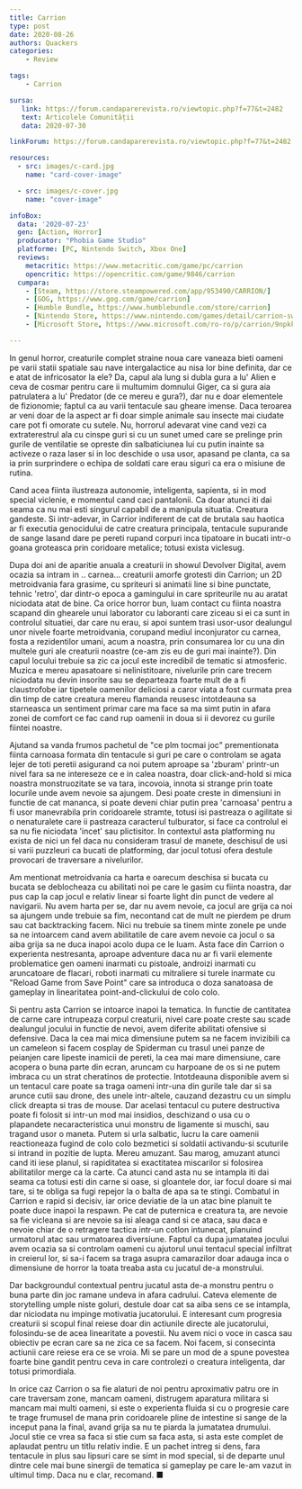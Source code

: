 ```yaml
---
title: Carrion
type: post
date: 2020-08-26
authors: Quackers
categories:
    - Review

tags:
    - Carrion

sursa:
   link: https://forum.candaparerevista.ro/viewtopic.php?f=77&t=2482
   text: Articolele Comunității
   data: 2020-07-30

linkForum: https://forum.candaparerevista.ro/viewtopic.php?f=77&t=2482

resources:
  - src: images/c-card.jpg
    name: "card-cover-image"

  - src: images/c-cover.jpg
    name: "cover-image"

infoBox:
  data: '2020-07-23'
  gen: [Action, Horror]
  producator: "Phobia Game Studio"
  platforme: [PC, Nintendo Switch, Xbox One]
  reviews:
    metacritic: https://www.metacritic.com/game/pc/carrion
    opencritic: https://opencritic.com/game/9846/carrion
  cumpara:
    - [Steam, https://store.steampowered.com/app/953490/CARRION/]
    - [GOG, https://www.gog.com/game/carrion]
    - [Humble Bundle, https://www.humblebundle.com/store/carrion]
    - [Nintendo Store, https://www.nintendo.com/games/detail/carrion-switch/]
    - [Microsoft Store, https://www.microsoft.com/ro-ro/p/carrion/9npkknbj258v]

---
```


In genul horror, creaturile complet straine noua care vaneaza bieti oameni pe varii statii spatiale sau nave intergalactice au nisa lor bine definita, dar ce e atat de infricosator la ele? Da, capul ala lung si dubla gura a lu' Alien e ceva de cosmar pentru care ii multumim domnului Giger, ca si gura aia patrulatera a lu' Predator (de ce mereu e gura?), dar nu e doar elementele de fizionomie; faptul ca au varii tentacule sau gheare imense. Daca teroarea ar veni doar de la aspect ar fi doar simple animale sau insecte mai ciudate care pot fi omorate cu sutele. Nu, horrorul adevarat vine cand vezi ca extraterestrul ala cu cinspe guri si cu un sunet umed care se prelinge prin gurile de ventilatie se opreste din salbaticiunea lui cu putin inainte sa activeze o raza laser si in loc deschide o usa usor, apasand pe clanta, ca sa ia prin surprindere o echipa de soldati care erau siguri ca era o misiune de rutina.

Cand acea fiinta ilustreaza autonomie, inteligenta, sapienta, si in mod special viclenie, e momentul cand caci pantalonii. Ca doar atunci iti dai seama ca nu mai esti singurul capabil de a manipula situatia. Creatura gandeste. Si intr-adevar, in Carrior indiferent de cat de brutala sau haotica ar fi executia genocidului de catre creatura principala, tentacule supurande de sange lasand dare pe pereti rupand corpuri inca tipatoare in bucati intr-o goana groteasca prin coridoare metalice; totusi exista viclesug.

Dupa doi ani de aparitie anuala a creaturii in showul Devolver Digital, avem ocazia sa intram in .. carnea... creaturii amorfe grotesti din Carrion; un 2D metroidvania fara grasime, cu spriteuri si animatii line si bine punctate, tehnic 'retro', dar dintr-o epoca a gamingului in care spriteurile nu au aratat niciodata atat de bine. Ca orice horror bun, luam contact cu fiinta noastra scapand din ghearele unui laborator cu laboranti care ziceau si ei ca sunt in controlul situatiei, dar care nu erau, si apoi suntem trasi usor-usor dealungul unor nivele foarte metroidvania, corupand mediul inconjurator cu carnea, fosta a rezidentilor umani, acum a noastra, prin consumarea lor cu una din multele guri ale creaturii noastre (ce-am zis eu de guri mai inainte?). Din capul locului trebuie sa zic ca jocul este incredibil de tematic si atmosferic. Muzica e mereu apasatoare si nelinistitoare, nivelurile prin care trecem niciodata nu devin insorite sau se departeaza foarte mult de a fi claustrofobe iar tipetele oamenilor deliciosi a caror viata a fost curmata prea din timp de catre creatura mereu flamanda reusesc intotdeauna sa starneasca un sentiment primar care ma face sa ma simt putin in afara zonei de comfort ce fac cand rup oamenii in doua si ii devorez cu gurile fiintei noastre.

Ajutand sa vanda frumos pachetul de "ce plm tocmai joc" prementionata fiinta carnoasa formata din tentacule si guri pe care o controlam se agata lejer de toti peretii asigurand ca noi putem aproape sa 'zburam' printr-un nivel fara sa ne intereseze ce e in calea noastra, doar click-and-hold si mica noastra monstruozitate se va tara, incovoia, innota si strange prin toate locurile unde avem nevoie sa ajungem. Desi poate creste in dimensiuni in functie de cat mananca, si poate deveni chiar putin prea 'carnoasa' pentru a fi usor manevrabila prin coridoarele stramte, totusi isi pastreaza o agilitate si o nenaturalete care ii pastreaza caracterul tulburator, si face ca controlul ei sa nu fie niciodata 'incet' sau plictisitor. In contextul asta platforming nu exista de nici un fel daca nu consideram trasul de manete, deschisul de usi si varii puzzleuri ca bucati de platforming, dar jocul totusi ofera destule provocari de traversare a nivelurilor.

Am mentionat metroidvania ca harta e oarecum deschisa si bucata cu bucata se deblocheaza cu abilitati noi pe care le gasim cu fiinta noastra, dar pus cap la cap jocul e relativ linear si foarte light din punct de vedere al navigarii. Nu avem harta per se, dar nu avem nevoie, ca jocul are grija ca noi sa ajungem unde trebuie sa fim, necontand cat de mult ne pierdem pe drum sau cat backtracking facem. Nici nu trebuie sa tinem minte zonele pe unde sa ne intoarcem cand avem abilitatile de care avem nevoie ca jocul o sa aiba grija sa ne duca inapoi acolo dupa ce le luam. Asta face din Carrion o experienta nestresanta, aproape adventure daca nu ar fi varii elemente problematice gen oameni inarmati cu pistoale, androizi inarmati cu aruncatoare de flacari, roboti inarmati cu mitraliere si turele inarmate cu "Reload Game from Save Point" care sa introduca o doza sanatoasa de gameplay in linearitatea point-and-clickului de colo colo.

Si pentru asta Carrion se intoarce inapoi la tematica. In functie de cantitatea de carne care intrupeaza corpul creaturii, nivel care poate creste sau scade dealungul jocului in functie de nevoi, avem diferite abilitati ofensive si defensive. Daca la cea mai mica dimensiune putem sa ne facem invizibili ca un cameleon si facem cosplay de Spiderman cu trasul unei panze de peianjen care lipeste inamicii de pereti, la cea mai mare dimensiune, care acopera o buna parte din ecran, aruncam cu harpoane de os si ne putem imbraca cu un strat cheratinos de protectie. Intotdeauna disponible avem si un tentacul care poate sa traga oameni intr-una din gurile tale dar si sa arunce cutii sau drone, des unele intr-altele, cauzand dezastru cu un simplu click dreapta si tras de mouse. Dar acelasi tentacul cu putere destructiva poate fi folosit si intr-un mod mai insidios, deschizand o usa cu o plapandete necaracteristica unui monstru de ligamente si muschi, sau tragand usor o maneta. Putem si urla salbatic, lucru la care oamenii reactioneaza fugind de colo colo bezmetici si soldatii activandu-si scuturile si intrand in pozitie de lupta. Mereu amuzant. Sau marog, amuzant atunci cand iti iese planul, si rapiditatea si exactitatea miscarilor si folosirea abilitatilor merge ca la carte. Ca atunci cand asta nu se intampla iti dai seama ca totusi esti din carne si oase, si gloantele dor, iar focul doare si mai tare, si te obliga sa fugi repejor la o balta de apa sa te stingi. Combatul in Carrion e rapid si decisiv, iar orice deviatie de la un atac bine planuit te poate duce inapoi la respawn. Pe cat de puternica e creatura ta, are nevoie sa fie vicleana si are nevoie sa isi aleaga cand si ce ataca, sau daca e nevoie chiar de o retragere tactica intr-un cotlon intunecat, planuind urmatorul atac sau urmatoarea diversiune. Faptul ca dupa jumatatea jocului avem ocazia sa si controlam oameni cu ajutorul unui tentacul special infiltrat in creierul lor, si sa-i facem sa traga asupra camarazilor doar adauga inca o dimensiune de horror la toata treaba asta cu jucatul de-a monstrului.

Dar backgroundul contextual pentru jucatul asta de-a monstru pentru o buna parte din joc ramane undeva in afara cadrului. Cateva elemente de storytelling umple niste goluri, destule doar cat sa aiba sens ce se intampla, dar niciodata nu impinge motivatia jucatorului. E interesant cum progresia creaturii si scopul final reiese doar din actiunile directe ale jucatorului, folosindu-se de acea linearitate a povestii. Nu avem nici o voce in casca sau obiectiv pe ecran care sa ne zica ce sa facem. Noi facem, si consecinta actiunii care reiese era ce se vroia. Mi se pare un mod de a spune povestea foarte bine gandit pentru ceva in care controlezi o creatura inteligenta, dar totusi primordiala.

In orice caz Carrion o sa fie alaturi de noi pentru aproximativ patru ore in care traversam zone, mancam oameni, distrugem aparatura militara si mancam mai multi oameni, si este o experienta fluida si cu o progresie care te trage frumusel de mana prin coridoarele pline de intestine si sange de la inceput pana la final, avand grija sa nu te piarda la jumatatea drumului. Jocul stie ce vrea sa faca si stie cum sa faca asta, si asta este complet de aplaudat pentru un titlu relativ indie. E un pachet intreg si dens, fara tentacule in plus sau lipsuri care se simt in mod special, si de departe unul dintre cele mai bune sinergii de tematica si gameplay pe care le-am vazut in ultimul timp. Daca nu e clar, recomand. ■
